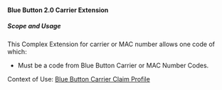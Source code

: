 #### Blue Button 2.0 Carrier Extension


##### Scope and Usage

This Complex Extension for carrier or MAC number allows one code of which:

* Must be a code from Blue Button Carrier or MAC Number Codes.

Context of Use: [Blue Button Carrier Claim Profile]({{site.data.structuredefinitions.bluebutton-carrier-claim.path}})
